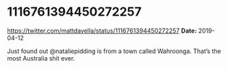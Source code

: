 # 1116761394450272257
https://twitter.com/mattdavella/status/1116761394450272257
**Date:** 2019-04-12

Just found out @nataliepidding is from a town called Wahroonga. That’s the most Australia shit ever.
